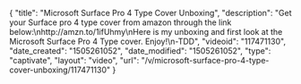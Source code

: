{
    "title": "Microsoft Surface Pro 4 Type Cover Unboxing",
    "description": "Get your Surface pro 4 type cover from amazon through the link below:\nhttp:\/\/amzn.to\/1ifUhmy\nHere is my unboxing and first look at the Microsoft Surface Pro 4 Type cover. Enjoy!\n-TDD",
    "videoid": "117471130",
    "date_created": "1505261052",
    "date_modified": "1505261052",
    "type": "captivate",
    "layout": "video",
    "url": "\/v\/microsoft-surface-pro-4-type-cover-unboxing\/117471130"
}